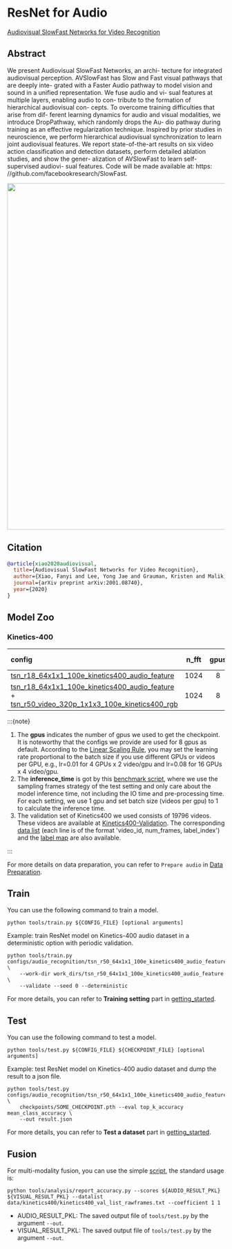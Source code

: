 # ResNet for Audio

[Audiovisual SlowFast Networks for Video Recognition](https://arxiv.org/abs/2001.08740)

<!-- [ALGORITHM] -->

## Abstract

<!-- [ABSTRACT] -->

We present Audiovisual SlowFast Networks, an archi-
tecture for integrated audiovisual perception. AVSlowFast has Slow and Fast visual pathways that are deeply inte- grated with a Faster Audio pathway to model vision and sound in a unified representation. We fuse audio and vi- sual features at multiple layers, enabling audio to con- tribute to the formation of hierarchical audiovisual con- cepts. To overcome training difficulties that arise from dif- ferent learning dynamics for audio and visual modalities, we introduce DropPathway, which randomly drops the Au- dio pathway during training as an effective regularization technique. Inspired by prior studies in neuroscience, we perform hierarchical audiovisual synchronization to learn joint audiovisual features. We report state-of-the-art results on six video action classification and detection datasets, perform detailed ablation studies, and show the gener- alization of AVSlowFast to learn self-supervised audiovi- sual features. Code will be made available at: https: //github.com/facebookresearch/SlowFast.

<!-- [IMAGE] -->
<div align=center>
<img src="https://user-images.githubusercontent.com/30782254/147050415-a30ad32a-ce52-452d-ac3d-91058c8d0cc9.png" width="800"/>
</div>

## Citation

```BibTeX
@article{xiao2020audiovisual,
  title={Audiovisual SlowFast Networks for Video Recognition},
  author={Xiao, Fanyi and Lee, Yong Jae and Grauman, Kristen and Malik, Jitendra and Feichtenhofer, Christoph},
  journal={arXiv preprint arXiv:2001.08740},
  year={2020}
}
```

## Model Zoo

### Kinetics-400

|config | n_fft | gpus | backbone |pretrain| top1 acc/delta| top5 acc/delta | inference_time(video/s) | gpu_mem(M)| ckpt | log| json|
|:--|:--:|:--:|:--:|:--:|:--:|:--:|:--:|:--:|:--:|:--:|:--:|
|[tsn_r18_64x1x1_100e_kinetics400_audio_feature](/configs/recognition_audio/resnet/tsn_r18_64x1x1_100e_kinetics400_audio_feature.py)|1024|8| ResNet18 | None |19.7|35.75|x|1897|[ckpt](https://download.openmmlab.com/mmaction/recognition/audio_recognition/tsn_r18_64x1x1_100e_kinetics400_audio_feature/tsn_r18_64x1x1_100e_kinetics400_audio_feature_20201012-bf34df6c.pth)|[log](https://download.openmmlab.com/mmaction/recognition/audio_recognition/tsn_r18_64x1x1_100e_kinetics400_audio_feature/20201010_144630.log)|[json](https://download.openmmlab.com/mmaction/recognition/audio_recognition/tsn_r18_64x1x1_100e_kinetics400_audio_feature/20201010_144630.log.json)|
|[tsn_r18_64x1x1_100e_kinetics400_audio_feature](/configs/recognition_audio/resnet/tsn_r18_64x1x1_100e_kinetics400_audio_feature.py) + [tsn_r50_video_320p_1x1x3_100e_kinetics400_rgb](/configs/recognition/tsn/tsn_r50_video_320p_1x1x3_100e_kinetics400_rgb.py)|1024|8| ResNet(18+50) | None |71.50(+0.39)|90.18(+0.14)|x|x|x|x|x|

:::{note}

1. The **gpus** indicates the number of gpus we used to get the checkpoint. It is noteworthy that the configs we provide are used for 8 gpus as default.
   According to the [Linear Scaling Rule](https://arxiv.org/abs/1706.02677), you may set the learning rate proportional to the batch size if you use different GPUs or videos per GPU,
   e.g., lr=0.01 for 4 GPUs x 2 video/gpu and lr=0.08 for 16 GPUs x 4 video/gpu.
2. The **inference_time** is got by this [benchmark script](/tools/analysis/benchmark.py), where we use the sampling frames strategy of the test setting and only care about the model inference time, not including the IO time and pre-processing time. For each setting, we use 1 gpu and set batch size (videos per gpu) to 1 to calculate the inference time.
3. The validation set of Kinetics400 we used consists of 19796 videos. These videos are available at [Kinetics400-Validation](https://mycuhk-my.sharepoint.com/:u:/g/personal/1155136485_link_cuhk_edu_hk/EbXw2WX94J1Hunyt3MWNDJUBz-nHvQYhO9pvKqm6g39PMA?e=a9QldB). The corresponding [data list](https://download.openmmlab.com/mmaction/dataset/k400_val/kinetics_val_list.txt) (each line is of the format 'video_id, num_frames, label_index') and the [label map](https://download.openmmlab.com/mmaction/dataset/k400_val/kinetics_class2ind.txt) are also available.

:::

For more details on data preparation, you can refer to ``Prepare audio`` in [Data Preparation](/docs/data_preparation.md).

## Train

You can use the following command to train a model.

```shell
python tools/train.py ${CONFIG_FILE} [optional arguments]
```

Example: train ResNet model on Kinetics-400 audio dataset in a deterministic option with periodic validation.

```shell
python tools/train.py configs/audio_recognition/tsn_r50_64x1x1_100e_kinetics400_audio_feature.py \
    --work-dir work_dirs/tsn_r50_64x1x1_100e_kinetics400_audio_feature \
    --validate --seed 0 --deterministic
```

For more details, you can refer to **Training setting** part in [getting_started](/docs/getting_started.md#training-setting).

## Test

You can use the following command to test a model.

```shell
python tools/test.py ${CONFIG_FILE} ${CHECKPOINT_FILE} [optional arguments]
```

Example: test ResNet model on Kinetics-400 audio dataset and dump the result to a json file.

```shell
python tools/test.py configs/audio_recognition/tsn_r50_64x1x1_100e_kinetics400_audio_feature.py \
    checkpoints/SOME_CHECKPOINT.pth --eval top_k_accuracy mean_class_accuracy \
    --out result.json
```

For more details, you can refer to **Test a dataset** part in [getting_started](/docs/getting_started.md#test-a-dataset).

## Fusion

For multi-modality fusion, you can use the simple [script](/tools/analysis/report_accuracy.py), the standard usage is:

```shell
python tools/analysis/report_accuracy.py --scores ${AUDIO_RESULT_PKL} ${VISUAL_RESULT_PKL} --datalist data/kinetics400/kinetics400_val_list_rawframes.txt --coefficient 1 1
```

+ AUDIO_RESULT_PKL: The saved output file of `tools/test.py` by the argument `--out`.
+ VISUAL_RESULT_PKL: The saved output file of `tools/test.py` by the argument `--out`.
